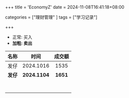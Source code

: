 +++
title = 'EconomyZ'
date = 2024-11-08T16:41:18+08:00



categories = ["理财管理" ] 
tags = ["学习记录"]

+++





- 正常: 买入
- **加粗: 卖出**



|   名称   |     时间      |  成交额  |
| :------: | :-----------: | :------: |
|   发仔   |   2024.1016   |   1535   |
| **发仔** | **2024.1104** | **1651** |
|          |               |          |
|          |               |          |
|          |               |          |
|          |               |          |
|          |               |          |
|          |               |          |
|          |               |          |
